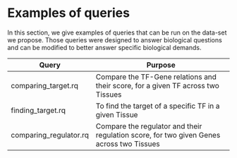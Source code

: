 # Examples of queries

In this section, we give examples of queries that can be run on the data-set we propose.
Those queries were designed to answer biological questions and can be modified to better answer specific biological demands.

| Query | Purpose |
|---|---|
|comparing_target.rq| Compare the TF-Gene relations and their score, for a given TF across two Tissues |
|finding_target.rq| To find the target of a specific TF in a given Tissue |
|comparing_regulator.rq | Compare the regulator and their regulation score, for two given Genes across two Tissues |
